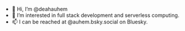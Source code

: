 - 👋 Hi, I’m @deahauhem
- 👀 I’m interested in full stack development and serverless computing.
- 📫 I can be reached at @auhem.bsky.social on Bluesky.

<!---
deahauhem/deahauhem is a ✨ special ✨ repository because its `README.md` (this file) appears on your GitHub profile.
You can click the Preview link to take a look at your changes.
- 🌱 I’m currently learning ...
- 💞️ I’m looking to collaborate on ...
--->
